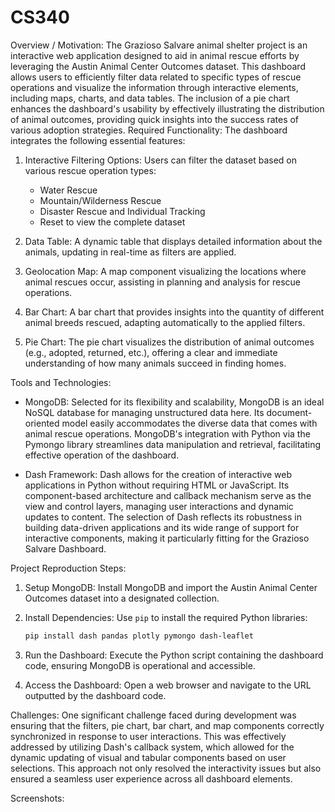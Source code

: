 # CS340
Overview / Motivation:
The Grazioso Salvare animal shelter project is an interactive web application designed to aid in animal rescue efforts by leveraging the Austin Animal Center Outcomes dataset. This dashboard allows users to efficiently filter data related to specific types of rescue operations and visualize the information through interactive elements, including maps, charts, and data tables. The inclusion of a pie chart enhances the dashboard's usability by effectively illustrating the distribution of animal outcomes, providing quick insights into the success rates of various adoption strategies.
Required Functionality:
The dashboard integrates the following essential features:
1. Interactive Filtering Options: Users can filter the dataset based on various rescue operation types:
   - Water Rescue
   - Mountain/Wilderness Rescue
   - Disaster Rescue and Individual Tracking
   - Reset to view the complete dataset

2. Data Table: A dynamic table that displays detailed information about the animals, updating in real-time as filters are applied.

3. Geolocation Map: A map component visualizing the locations where animal rescues occur, assisting in planning and analysis for rescue operations.

4. Bar Chart: A bar chart that provides insights into the quantity of different animal breeds rescued, adapting automatically to the applied filters.

5. Pie Chart: The pie chart visualizes the distribution of animal outcomes (e.g., adopted, returned, etc.), offering a clear and immediate understanding of how many animals succeed in finding homes.

Tools and Technologies:
- MongoDB: Selected for its flexibility and scalability, MongoDB is an ideal NoSQL database for managing unstructured data here. Its document-oriented model easily accommodates the diverse data that comes with animal rescue operations. MongoDB's integration with Python via the Pymongo library streamlines data manipulation and retrieval, facilitating effective operation of the dashboard.

- Dash Framework: Dash allows for the creation of interactive web applications in Python without requiring HTML or JavaScript. Its component-based architecture and callback mechanism serve as the view and control layers, managing user interactions and dynamic updates to content. The selection of Dash reflects its robustness in building data-driven applications and its wide range of support for interactive components, making it particularly fitting for the Grazioso Salvare Dashboard.

Project Reproduction Steps:
1. Setup MongoDB: Install MongoDB and import the Austin Animal Center Outcomes dataset into a designated collection.

2. Install Dependencies: Use `pip` to install the required Python libraries:
   ```bash
   pip install dash pandas plotly pymongo dash-leaflet
   ```

3. Run the Dashboard: Execute the Python script containing the dashboard code, ensuring MongoDB is operational and accessible.

4. Access the Dashboard: Open a web browser and navigate to the URL outputted by the dashboard code.

Challenges:
One significant challenge faced during development was ensuring that the filters, pie chart, bar chart, and map components correctly synchronized in response to user interactions. This was effectively addressed by utilizing Dash's callback system, which allowed for the dynamic updating of visual and tabular components based on user selections. This approach not only resolved the interactivity issues but also ensured a seamless user experience across all dashboard elements.








Screenshots:
 
 
 
 
 
